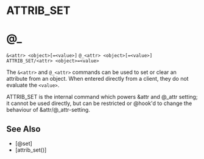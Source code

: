 # ATTRIB_SET
# @_
`&<attr> <object>[=<value>]`
`@_<attr> <object>[=<value>]`
`ATTRIB_SET/<attr> <object>=<value>`

The `&<attr>` and `@_<attr>` commands can be used to set or clear an attribute from an object. When entered directly from a client, they do not evaluate the `<value>`.

ATTRIB_SET is the internal command which powers &attr and @_attr setting; it cannot be used directly, but can be restricted or @hook'd to change the behaviour of &attr/@_attr-setting.


## See Also
- [@set]
- [attrib_set()]

